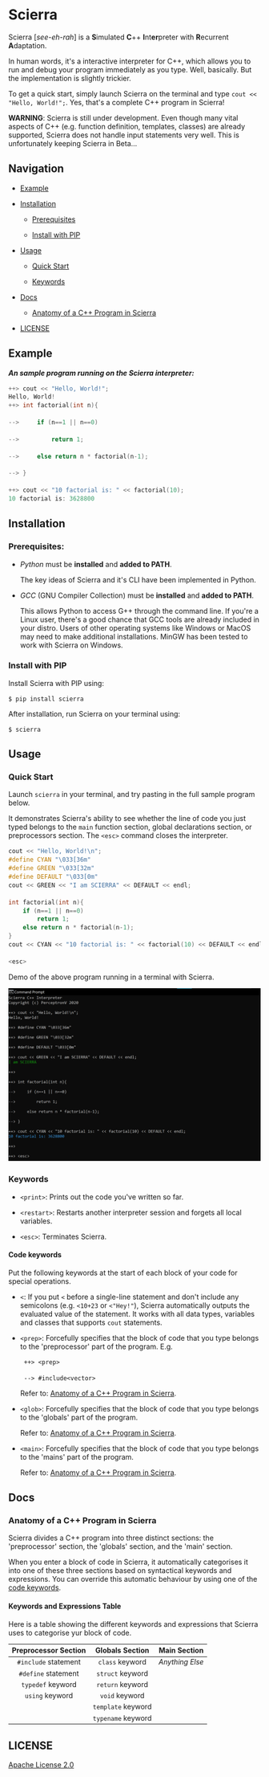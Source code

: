 # Scierra

Scierra [_see-eh-rah_] is a **S**imulated **C**++ **I**nt**er**preter with **R**ecurrent **A**daptation.

In human words, it's a interactive interpreter for C++, which allows you to run and debug your program immediately as you type. Well, basically. But the implementation is slightly trickier.

To get a quick start, simply launch Scierra on the terminal and type `cout << "Hello, World!";`. Yes, that's a complete C++ program in Scierra!

**WARNING**: Scierra is still under development. Even though many vital aspects of C++ (e.g. function definition, templates, classes) are already supported, Scierra does not handle input statements very well. This is unfortunately keeping Scierra in Beta...

## Navigation

* [Example](#Example)

* [Installation](#Installation)

   * [Prerequisites](#Prerequisites)

   * [Install with PIP](#Install-with-PIP)

* [Usage](#Usage)

   * [Quick Start](#Quick-Start)
   
   * [Keywords](#Keywords)

* [Docs](#Docs)

   * [Anatomy of a C++ Program in Scierra](#Anatomy-of-a-C-Program-in-Scierra)

* [LICENSE](#LICENSE)

## Example

***An sample program running on the Scierra interpreter:***

```cpp
++> cout << "Hello, World!";
Hello, World!
++> int factorial(int n){

-->     if (n==1 || n==0)

-->         return 1;

-->     else return n * factorial(n-1);

--> }

++> cout << "10 factorial is: " << factorial(10);
10 factorial is: 3628800
```

## Installation

### Prerequisites:

* _Python_ must be **installed** and **added to PATH**.
   
   The key ideas of Scierra and it's CLI have been implemented in Python.

* _GCC_ (GNU Compiler Collection) must be **installed** and **added to PATH**.
   
   This allows Python to access G++ through the command line. If you're a Linux user, there's a good chance that GCC tools are already included in your distro. Users of other operating systems like Windows or MacOS may need to make additional installations. MinGW has been tested to work with Scierra on Windows.

### Install with PIP

Install Scierra with PIP using:

    $ pip install scierra
  
After installation, run Scierra on your terminal using:

    $ scierra

## Usage

### Quick Start

Launch `scierra` in your terminal, and try pasting in the full sample program below.

It demonstrates Scierra's ability to see whether the line of code you just typed belongs to the `main` function section, global declarations section, or preprocessors section. The `<esc>` command closes the interpreter.

```cpp
cout << "Hello, World!\n";
#define CYAN "\033[36m"
#define GREEN "\033[32m"
#define DEFAULT "\033[0m"
cout << GREEN << "I am SCIERRA" << DEFAULT << endl;

int factorial(int n){
    if (n==1 || n==0)
        return 1;
    else return n * factorial(n-1);
}
cout << CYAN << "10 factorial is: " << factorial(10) << DEFAULT << endl;

<esc>
```

Demo of the above program running in a terminal with Scierra.

![Basic Scierra Demo](static/basic_demo.png "Scierra Basic Demo")

### Keywords

* `<print>`: Prints out the code you've written so far.

* `<restart>`: Restarts another interpreter session and forgets all local variables.

* `<esc>`: Terminates Scierra.

#### Code keywords

Put the following keywords at the start of each block of your code for special operations.

* `<`: If you put `<` before a single-line statement and don't include any semicolons (e.g. `<10+23` or `<"Hey!"`), Scierra automatically outputs the evaluated value of the statement. It works with all data types, variables and classes that supports `cout` statements.
   
* `<prep>`: Forcefully specifies that the block of code that you type belongs to the 'preprocessor' part of the program. E.g.
   
       ++> <prep>

       --> #include<vector>
      
   Refer to: [Anatomy of a C++ Program in Scierra](#Anatomy-of-a-C-Program-in-Scierra).
   
* `<glob>`: Forcefully specifies that the block of code that you type belongs to the 'globals' part of the program.
      
   Refer to: [Anatomy of a C++ Program in Scierra](#Anatomy-of-a-C-Program-in-Scierra).
   
* `<main>`: Forcefully specifies that the block of code that you type belongs to the 'mains' part of the program.
   
   Refer to: [Anatomy of a C++ Program in Scierra](#Anatomy-of-a-C-Program-in-Scierra).

## Docs

### Anatomy of a C++ Program in Scierra

Scierra divides a C++ program into three distinct sections: the 'preprocessor' section, the 'globals' section, and the 'main' section. 

When you enter a block of code in Scierra, it automatically categorises it into one of these three sections based on syntactical keywords and expressions. You can override this automatic behaviour by using one of the [code keywords](#Code-Keywords).

#### Keywords and Expressions Table

Here is a table showing the different keywords and expressions that Scierra uses to categorise yur block of code.

| Preprocessor Section | Globals Section | Main Section |
| :---: | :---: | :---: |
| `#include` statement | `class` keyword | _Anything Else_ |
| `#define` statement | `struct` keyword |  |
| `typedef` keyword | `return` keyword |  |
| `using` keyword | `void` keyword |  |
|  | `template` keyword |  |
|  | `typename` keyword |  |

## LICENSE
[Apache License 2.0](LICENSE)
